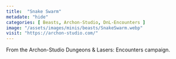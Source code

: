 ```yaml
---
title:  "Snake Swarm"
metadate: "hide"
categories: [ Beasts, Archon-Studio, DnL-Encounters ]
image: "/assets/images/minis/beasts/SnakeSwarm.webp"
visit: "https://archon-studio.com/"
---
```

From the Archon-Studio Dungeons & Lasers: Encounters campaign.
